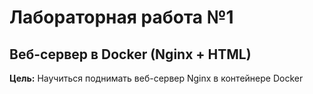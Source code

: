﻿# Лабораторная работа №1
## Веб-сервер в Docker (Nginx + HTML)
**Цель:** Научиться поднимать веб-сервер Nginx в контейнере Docker
